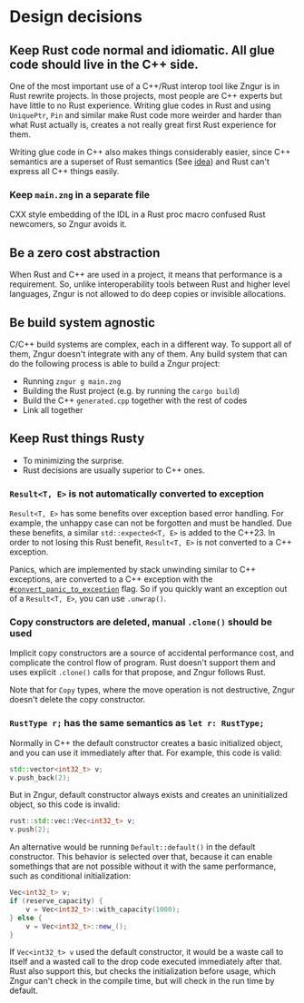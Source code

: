 # Design decisions

## Keep Rust code normal and idiomatic. All glue code should live in the C++ side.

One of the most important use of a C++/Rust interop tool like Zngur is in Rust rewrite projects. In
those projects, most people are C++ experts but have little to no Rust experience. Writing
glue codes in Rust and using `UniquePtr`, `Pin` and similar make Rust code more weirder and
harder than what Rust actually is, creates a not really great first Rust experience for them.

Writing glue code in C++ also makes things considerably easier, since C++ semantics are a superset of
Rust semantics (See [idea](./zngur.md#idea)) and Rust can't express all C++ things easily.

### Keep `main.zng` in a separate file

CXX style embedding of the IDL in a Rust proc macro confused Rust newcomers, so Zngur avoids it.

## Be a zero cost abstraction

When Rust and C++ are used in a project, it means that performance is a requirement. So, unlike interoperability
tools between Rust and higher level languages, Zngur is not allowed to do deep copies or invisible allocations.

## Be build system agnostic

C/C++ build systems are complex, each in a different way. To support all of them, Zngur doesn't integrate with
any of them. Any build system that can do the following process is able to build a Zngur project:

- Running `zngur g main.zng`
- Building the Rust project (e.g. by running the `cargo build`)
- Build the C++ `generated.cpp` together with the rest of codes
- Link all together

## Keep Rust things Rusty

- To minimizing the surprise.
- Rust decisions are usually superior to C++ ones.

### `Result<T, E>` is not automatically converted to exception

`Result<T, E>` has some benefits over exception based error handling. For example, the unhappy case can not be forgotten
and must be handled. Due these benefits, a similar `std::expected<T, E>` is added to the C++23. In order to not losing
this Rust benefit, `Result<T, E>` is not converted to a C++ exception.

Panics, which are implemented by stack unwinding similar to C++ exceptions, are converted to a C++ exception with
the [`#convert_panic_to_exception`](./call_rust_from_cpp/panic_and_exceptions.md) flag. So if you quickly want an exception
out of a `Result<T, E>`, you can use `.unwrap()`.

### Copy constructors are deleted, manual `.clone()` should be used

Implicit copy constructors are a source of accidental performance cost, and complicate the control flow of program. Rust doesn't support
them and uses explicit `.clone()` calls for that propose, and Zngur follows Rust.

Note that for `Copy` types, where the move operation is not destructive, Zngur doesn't delete the copy constructor.

### `RustType r;` has the same semantics as `let r: RustType;`

Normally in C++ the default constructor creates a basic initialized object, and you can use it immediately after that. For example, this
code is valid:

```C++
std::vector<int32_t> v;
v.push_back(2);
```

But in Zngur, default constructor always exists and creates an uninitialized object, so this code is invalid:

```C++
rust::std::vec::Vec<int32_t> v;
v.push(2);
```

An alternative would be running `Default::default()` in the default constructor.
This behavior is selected over that, because it can enable somethings that are not possible without it with the same performance, such as
conditional initialization:

```C++
Vec<int32_t> v;
if (reserve_capacity) {
    v = Vec<int32_t>::with_capacity(1000);
} else {
    v = Vec<int32_t>::new_();
}
```

If `Vec<int32_t> v` used the default constructor, it would be a waste call to itself and a wasted call to the drop code
executed immediately after that. Rust also support this, but checks the initialization before usage, which Zngur can't check in the
compile time, but will check in the run time by default.